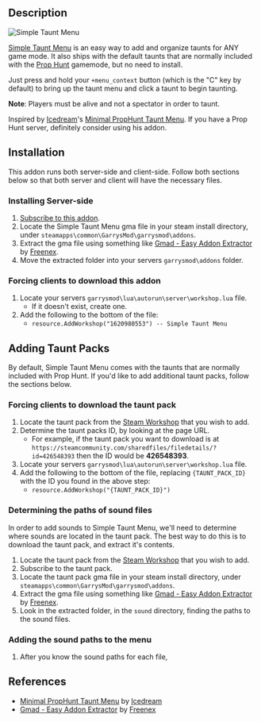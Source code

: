 ## Description

![Simple Taunt Menu](https://i.imgur.com/qyVvqUn.png)

[Simple Taunt Menu](https://steamcommunity.com/sharedfiles/filedetails/?id=1620980553) is an easy way to add and organize taunts for ANY game mode. It also ships with the default taunts that are normally included with the [Prop Hunt](https://steamcommunity.com/sharedfiles/filedetails/?id=135509255) gamemode, but no need to install.

Just press and hold your `+menu_context` button (which is the "C" key by default) to bring up the taunt menu and click a taunt to begin taunting.

**Note**: Players must be alive and not a spectator in order to taunt.

Inspired by [Icedream](https://steamcommunity.com/id/icedream2k9)'s [Minimal PropHunt Taunt Menu](https://steamcommunity.com/sharedfiles/filedetails/?id=431297319). If you have a Prop Hunt server, definitely consider using his addon.

## Installation

This addon runs both server-side and client-side. Follow both sections below so that both server and client will have the necessary files.

### Installing Server-side

1. [Subscribe to this addon](https://steamcommunity.com/sharedfiles/filedetails/?id=1620980553).
2. Locate the Simple Taunt Menu gma file in your steam install directory, under `steamapps\common\GarrysMod\garrysmod\addons`.
3. Extract the gma file using something like [Gmad - Easy Addon Extractor](https://gamebanana.com/tools/5868) by [Freenex](https://gamebanana.com/members/1430762).
4. Move the extracted folder into your servers `garrysmod\addons` folder.

### Forcing clients to download this addon

1. Locate your servers `garrysmod\lua\autorun\server\workshop.lua` file.
    - If it doesn't exist, create one.
2. Add the following to the bottom of the file:
    - `resource.AddWorkshop("1620980553") -- Simple Taunt Menu`

## Adding Taunt Packs

By default, Simple Taunt Menu comes with the taunts that are normally included with Prop Hunt. If you'd like to add additional taunt packs, follow the sections below.

### Forcing clients to download the taunt pack

1. Locate the taunt pack from the [Steam Workshop](https://steamcommunity.com/workshop/browse/?appid=4000) that you wish to add.
2. Determine the taunt packs ID, by looking at the page URL.
   * For example, if the taunt pack you want to download is at `https://steamcommunity.com/sharedfiles/filedetails/?id=426548393` then the ID would be **426548393**.
3. Locate your servers `garrysmod\lua\autorun\server\workshop.lua` file.
4. Add the following to the bottom of the file, replacing `{TAUNT_PACK_ID}` with the ID you found in the above step:
    - `resource.AddWorkshop("{TAUNT_PACK_ID}")`

### Determining the paths of sound files
In order to add sounds to Simple Taunt Menu, we'll need to determine where sounds are located in the taunt pack. The best way to do this is to download the taunt pack, and extract it's contents.

1. Locate the taunt pack from the [Steam Workshop](https://steamcommunity.com/workshop/browse/?appid=4000) that you wish to add.
2. Subscribe to the taunt pack.
3. Locate the taunt pack gma file in your steam install directory, under `steamapps\common\GarrysMod\garrysmod\addons`.
3. Extract the gma file using something like [Gmad - Easy Addon Extractor](https://gamebanana.com/tools/5868) by [Freenex](https://gamebanana.com/members/1430762).
4. Look in the extracted folder, in the `sound` directory, finding the paths to the sound files.

### Adding the sound paths to the menu

1. After you know the sound paths for each file, 


## References

* [Minimal PropHunt Taunt Menu](https://steamcommunity.com/sharedfiles/filedetails/?id=431297319) by [Icedream](https://steamcommunity.com/id/icedream2k9)
* [Gmad - Easy Addon Extractor](https://gamebanana.com/tools/5868) by [Freenex](https://gamebanana.com/members/1430762)
